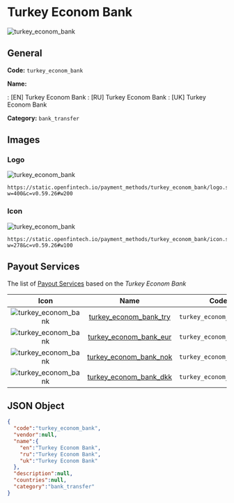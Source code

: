
# Turkey Econom Bank 
![turkey_econom_bank](https://static.openfintech.io/payment_methods/turkey_econom_bank/logo.svg?w=400&c=v0.59.26#w200)  

## General 
**Code:** `turkey_econom_bank` 
 
**Name:** 
 
:	[EN] Turkey Econom Bank 
:	[RU] Turkey Econom Bank 
:	[UK] Turkey Econom Bank 
 
**Category:** `bank_transfer` 
 

## Images 

### Logo 
![turkey_econom_bank](https://static.openfintech.io/payment_methods/turkey_econom_bank/logo.svg?w=400&c=v0.59.26#w200)  

```
https://static.openfintech.io/payment_methods/turkey_econom_bank/logo.svg?w=400&c=v0.59.26#w200
```  

### Icon 
![turkey_econom_bank](https://static.openfintech.io/payment_methods/turkey_econom_bank/icon.svg?w=278&c=v0.59.26#w100)  

```
https://static.openfintech.io/payment_methods/turkey_econom_bank/icon.svg?w=278&c=v0.59.26#w100
```  

## Payout Services 
 
The list of [Payout Services](/payout-services/) based on the _Turkey Econom Bank_ 

|Icon|Name|Code| 
|:---:|:---:|:---:| 
|![turkey_econom_bank](https://static.openfintech.io/payout_methods/turkey_econom_bank/icon.png?w=278&c=v0.59.26#w40) |[turkey_econom_bank_try](/payout-services/turkey_econom_bank_try/)|`turkey_econom_bank_try`| 
|![turkey_econom_bank](https://static.openfintech.io/payout_methods/turkey_econom_bank/icon.png?w=278&c=v0.59.26#w40) |[turkey_econom_bank_eur](/payout-services/turkey_econom_bank_eur/)|`turkey_econom_bank_eur`| 
|![turkey_econom_bank](https://static.openfintech.io/payout_methods/turkey_econom_bank/icon.png?w=278&c=v0.59.26#w40) |[turkey_econom_bank_nok](/payout-services/turkey_econom_bank_nok/)|`turkey_econom_bank_nok`| 
|![turkey_econom_bank](https://static.openfintech.io/payout_methods/turkey_econom_bank/icon.png?w=278&c=v0.59.26#w40) |[turkey_econom_bank_dkk](/payout-services/turkey_econom_bank_dkk/)|`turkey_econom_bank_dkk`| 
 

## JSON Object 

```json
{
  "code":"turkey_econom_bank",
  "vendor":null,
  "name":{
    "en":"Turkey Econom Bank",
    "ru":"Turkey Econom Bank",
    "uk":"Turkey Econom Bank"
  },
  "description":null,
  "countries":null,
  "category":"bank_transfer"
}
```  
